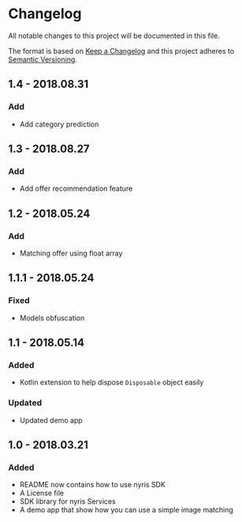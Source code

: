 # Changelog
All notable changes to this project will be documented in this file.

The format is based on [Keep a Changelog](http://keepachangelog.com/en/1.0.0/)
and this project adheres to [Semantic Versioning](http://semver.org/spec/v2.0.0.html).

## 1.4 - 2018.08.31
### Add
- Add category prediction

## 1.3 - 2018.08.27
### Add
- Add offer recommendation feature

## 1.2 - 2018.05.24
### Add
- Matching offer using float array

## 1.1.1 - 2018.05.24
### Fixed
- Models obfuscation 
 
## 1.1 - 2018.05.14
### Added
- Kotlin extension to help dispose `Disposable` object easily

### Updated
- Updated demo app

## 1.0 - 2018.03.21
### Added
- README now contains how to use nyris SDK
- A License file
- SDK library for nyris Services
- A demo app that show how you can use a simple image matching